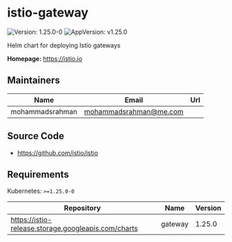 # istio-gateway

![Version: 1.25.0-0](https://img.shields.io/badge/Version-1.25.0--0-informational?style=flat-square) ![AppVersion: v1.25.0](https://img.shields.io/badge/AppVersion-v1.25.0-informational?style=flat-square)

Helm chart for deploying Istio gateways

**Homepage:** <https://istio.io>

## Maintainers

| Name | Email | Url |
| ---- | ------ | --- |
| mohammadsrahman | <mohammadsrahman@me.com> |  |

## Source Code

* <https://github.com/istio/istio>

## Requirements

Kubernetes: `>=1.25.0-0`

| Repository | Name | Version |
|------------|------|---------|
| https://istio-release.storage.googleapis.com/charts | gateway | 1.25.0 |
